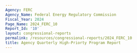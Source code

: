 ```yaml
---
Agency: FERC
Agency_Name: Federal Energy Regulatory Commission
Fiscal_Year: 2024
Page_Name: 2024_FERC_10
Report_Id: '10'
layout: congressional-reports
permalink: /resources/congressional-reports/2024_FERC_10
title: Agency Quarterly High-Priorty Program Report
---
```


